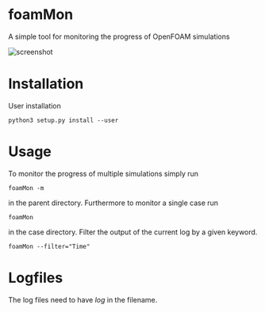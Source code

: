 # foamMon

A simple tool for monitoring the progress of OpenFOAM simulations

![screenshot](https://github.com/greole/foamMon/blob/master/.assets/screen.png)

# Installation

User installation

    python3 setup.py install --user


# Usage


To monitor the progress of multiple simulations simply run

    foamMon -m

in the parent directory. Furthermore to monitor a single case run

    foamMon

in the case directory. Filter the output of the current log by a given keyword.

    foamMon --filter="Time"

# Logfiles

The log files need to have *log* in the filename.

